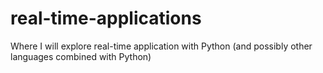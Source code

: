 # real-time-applications
Where I will explore real-time application with Python (and possibly other languages combined with Python)
